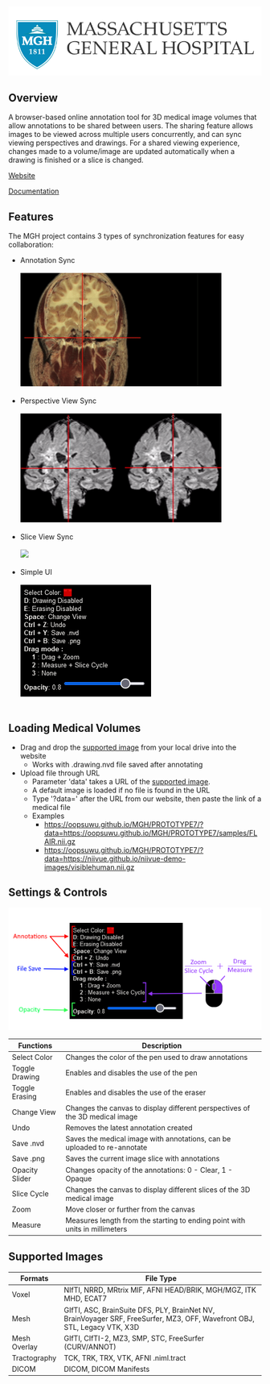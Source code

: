 <p align="center">
  <img src="readme_images/mgh_logo.png">
</p>

## Overview
A browser-based online annotation tool for 3D medical image volumes that allow annotations to be shared between users. The sharing feature allows images to be viewed across multiple users concurrently, and can sync viewing perspectives and drawings. For a shared viewing experience, changes made to a volume/image are updated automatically when a drawing is finished or a slice is changed.

[Website](https://oopsuwu.github.io/MGH/PROTOTYPE7/)

[Documentation](https://docs.google.com/document/d/1Uaem2g6G0NlGJlJqjM-i8PanefAxztO0YBLZMPwWLlQ/edit?usp=sharing)

## Features
The MGH project contains 3 types of synchronization features for easy collaboration:
- Annotation Sync<br><br>
<img src="readme_images/annotate-sync.gif"><br><br>
- Perspective View Sync<br><br>
<img src="readme_images/view-sync.gif"><br><br>
- Slice View Sync<br><br>
<img src="readme_images/slice-sync.gif"><br><br>
- Simple UI<br><br>
<img src="readme_images/simple-ui.png"><br><br>

## Loading Medical Volumes

- Drag and drop the [supported image](#supported-images) from your local drive into the website
  - Works with .drawing.nvd file saved after annotating
- Upload file through URL
  - Parameter 'data' takes a URL of the [supported image](#supported-images).
  - A default image is loaded if no file is found in the URL
  - Type '?data=' after the URL from our website, then paste the link of a medical file
  - Examples
    - https://oopsuwu.github.io/MGH/PROTOTYPE7/?data=https://oopsuwu.github.io/MGH/PROTOTYPE7/samples/FLAIR.nii.gz
    - https://oopsuwu.github.io/MGH/PROTOTYPE7/?data=https://niivue.github.io/niivue-demo-images/visiblehuman.nii.gz

## Settings & Controls
<img src="readme_images/controls.png">

| Functions      | Description                                                                  |
|----------------|------------------------------------------------------------------------------|
| Select Color   | Changes the color of the pen used to draw annotations                        |
| Toggle Drawing | Enables and disables the use of the pen                                      |
| Toggle Erasing | Enables and disables the use of the eraser                                   |
| Change View    | Changes the canvas to display different perspectives of the 3D medical image |
| Undo           | Removes the latest annotation created                                        |
| Save .nvd      | Saves the medical image with annotations, can be uploaded to re-annotate     |
| Save .png      | Saves the current image slice with annotations                               |
| Opacity Slider | Changes opacity of the annotations: 0 - Clear, 1 - Opaque                    |
| Slice Cycle    | Changes the canvas to display different slices of the 3D medical image       |
| Zoom           | Move closer or further from the canvas                                       |
| Measure        | Measures length from the starting to ending point with units in millimeters  |

## Supported Images
| Formats      | File Type                                                                                                                 |
|--------------|---------------------------------------------------------------------------------------------------------------------------|
| Voxel        | NIfTI, NRRD, MRtrix MIF, AFNI HEAD/BRIK, MGH/MGZ, ITK MHD, ECAT7                                                          |
| Mesh         | GIfTI, ASC, BrainSuite DFS, PLY, BrainNet NV, BrainVoyager SRF, FreeSurfer, MZ3, OFF, Wavefront OBJ, STL, Legacy VTK, X3D |
| Mesh Overlay | GIfTI, CIfTI-2, MZ3, SMP, STC, FreeSurfer (CURV/ANNOT)                                                                    |
| Tractography | TCK, TRK, TRX, VTK, AFNI .niml.tract                                                                                      |
| DICOM        | DICOM, DICOM Manifests                                                                                                    |

